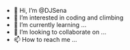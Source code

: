 - 👋 Hi, I’m @DJSena
- 👀 I’m interested in coding and climbing
- 🌱 I’m currently learning ...
- 💞️ I’m looking to collaborate on ...
- 📫 How to reach me ...

<!---
DJSena/DJSena is a ✨ special ✨ repository because its `README.md` (this file) appears on your GitHub profile.
You can click the Preview link to take a look at your changes.
--->
